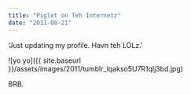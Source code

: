 ```yaml
---
title: "Piglet on Teh Internetz"
date: "2011-08-21"
---
```


‘Just updating my profile. Havn teh LOLz.’

![yo yo]({{ site.baseurl }}/assets/images/2011/tumblr_lqakso5U7R1qlj3bd.jpg)

BRB.
